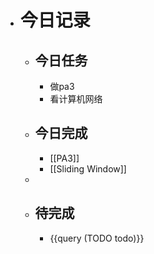 - # 今日记录
	- ## 今日任务
		- 做pa3
		- 看计算机网络
	- ##  今日完成
		- [[PA3]]
		- [[Sliding Window]]
	-
	- ## 待完成
		- {{query (TODO todo)}}